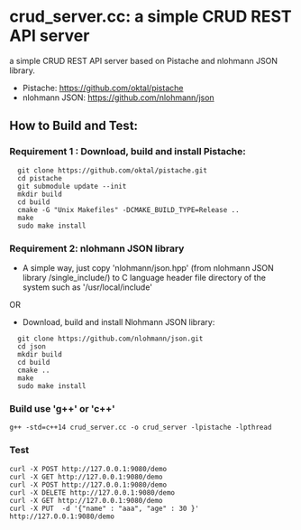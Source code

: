 # crud_server.cc: a simple CRUD REST API server
a simple CRUD REST API server based on Pistache  and  nlohmann JSON library.
* Pistache: https://github.com/oktal/pistache
* nlohmann JSON: https://github.com/nlohmann/json

## How to Build and Test:

### Requirement 1 : Download, build and install Pistache:
```
  git clone https://github.com/oktal/pistache.git
  cd pistache
  git submodule update --init
  mkdir build
  cd build
  cmake -G "Unix Makefiles" -DCMAKE_BUILD_TYPE=Release ..
  make
  sudo make install
```  
###  Requirement 2: nlohmann JSON library
* A simple way, just copy 'nlohmann/json.hpp' (from nlohmann JSON library /single_include/)  to C language header file directory of the system such as '/usr/local/include'

OR
* Download, build and install Nlohmann JSON library:

```
  git clone https://github.com/nlohmann/json.git
  cd json
  mkdir build
  cd build
  cmake ..
  make
  sudo make install
```
  
### Build use 'g++' or 'c++'
```
g++ -std=c++14 crud_server.cc -o crud_server -lpistache -lpthread
```

### Test
```
curl -X POST http://127.0.0.1:9080/demo
curl -X GET http://127.0.0.1:9080/demo
curl -X POST http://127.0.0.1:9080/demo
curl -X DELETE http://127.0.0.1:9080/demo
curl -X GET http://127.0.0.1:9080/demo
curl -X PUT  -d '{"name" : "aaa", "age" : 30 }' http://127.0.0.1:9080/demo
```
